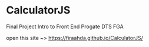 # CalculatorJS
Final Project Intro to Front End Progate DTS FGA

open this site ~> https://firaahda.github.io/CalculatorJS/
